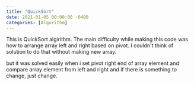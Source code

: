 ```yaml
---
title: "QuickSort"
date: 2021-01-05 00:00:00 -0400
categories: [Algorithm]
---
```


This is QuickSort algirithm.
The main difficulty while making this code was how to arrange array left and right based on pivot. I couldn't think of solution to do that without making new array. 

but it was solved easily when i set pivot right end of array element and compare array element from left and right and if there is something to change, just change. 

<script src="https://gist.github.com/YechanLim/cd58f132dc5c3e36b3f4dbce46c95c23.js"></script>
